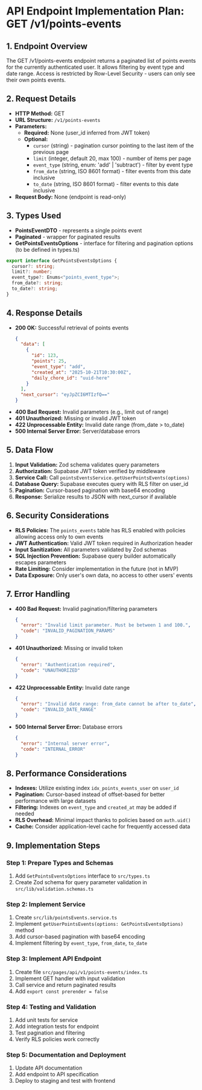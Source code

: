 # API Endpoint Implementation Plan: GET /v1/points-events

## 1. Endpoint Overview
The GET /v1/points-events endpoint returns a paginated list of points events for the currently authenticated user. It allows filtering by event type and date range. Access is restricted by Row-Level Security - users can only see their own points events.

## 2. Request Details
- **HTTP Method:** GET
- **URL Structure:** `/v1/points-events`
- **Parameters:**
  - **Required:** None (user_id inferred from JWT token)
  - **Optional:**
    - `cursor` (string) - pagination cursor pointing to the last item of the previous page
    - `limit` (integer, default 20, max 100) - number of items per page
    - `event_type` (string, enum: 'add' | 'subtract') - filter by event type
    - `from_date` (string, ISO 8601 format) - filter events from this date inclusive
    - `to_date` (string, ISO 8601 format) - filter events to this date inclusive
- **Request Body:** None (endpoint is read-only)

## 3. Types Used
- **PointsEventDTO** - represents a single points event
- **Paginated<PointsEventDTO>** - wrapper for paginated results
- **GetPointsEventsOptions** - interface for filtering and pagination options (to be defined in types.ts)

```typescript
export interface GetPointsEventsOptions {
  cursor?: string;
  limit?: number;
  event_type?: Enums<"points_event_type">;
  from_date?: string;
  to_date?: string;
}
```

## 4. Response Details
- **200 OK:** Successful retrieval of points events
  ```json
  {
    "data": [
      {
        "id": 123,
        "points": 25,
        "event_type": "add",
        "created_at": "2025-10-21T10:30:00Z",
        "daily_chore_id": "uuid-here"
      }
    ],
    "next_cursor": "eyJpZCI6MTIzfQ=="
  }
  ```
- **400 Bad Request:** Invalid parameters (e.g., limit out of range)
- **401 Unauthorized:** Missing or invalid JWT token
- **422 Unprocessable Entity:** Invalid date range (from_date > to_date)
- **500 Internal Server Error:** Server/database errors

## 5. Data Flow
1. **Input Validation:** Zod schema validates query parameters
2. **Authorization:** Supabase JWT token verified by middleware
3. **Service Call:** Call `pointsEventsService.getUserPointsEvents(options)`
4. **Database Query:** Supabase executes query with RLS filter on user_id
5. **Pagination:** Cursor-based pagination with base64 encoding
6. **Response:** Serialize results to JSON with next_cursor if available

## 6. Security Considerations
- **RLS Policies:** The `points_events` table has RLS enabled with policies allowing access only to own events
- **JWT Authentication:** Valid JWT token required in Authorization header
- **Input Sanitization:** All parameters validated by Zod schemas
- **SQL Injection Prevention:** Supabase query builder automatically escapes parameters
- **Rate Limiting:** Consider implementation in the future (not in MVP)
- **Data Exposure:** Only user's own data, no access to other users' events

## 7. Error Handling
- **400 Bad Request:** Invalid pagination/filtering parameters
  ```json
  {
    "error": "Invalid limit parameter. Must be between 1 and 100.",
    "code": "INVALID_PAGINATION_PARAMS"
  }
  ```
- **401 Unauthorized:** Missing or invalid token
  ```json
  {
    "error": "Authentication required",
    "code": "UNAUTHORIZED"
  }
  ```
- **422 Unprocessable Entity:** Invalid date range
  ```json
  {
    "error": "Invalid date range: from_date cannot be after to_date",
    "code": "INVALID_DATE_RANGE"
  }
  ```
- **500 Internal Server Error:** Database errors
  ```json
  {
    "error": "Internal server error",
    "code": "INTERNAL_ERROR"
  }
  ```

## 8. Performance Considerations
- **Indexes:** Utilize existing index `idx_points_events_user` on `user_id`
- **Pagination:** Cursor-based instead of offset-based for better performance with large datasets
- **Filtering:** Indexes on `event_type` and `created_at` may be added if needed
- **RLS Overhead:** Minimal impact thanks to policies based on `auth.uid()`
- **Cache:** Consider application-level cache for frequently accessed data

## 9. Implementation Steps

### Step 1: Prepare Types and Schemas
1. Add `GetPointsEventsOptions` interface to `src/types.ts`
2. Create Zod schema for query parameter validation in `src/lib/validation.schemas.ts`

### Step 2: Implement Service
1. Create `src/lib/pointsEvents.service.ts`
2. Implement `getUserPointsEvents(options: GetPointsEventsOptions)` method
3. Add cursor-based pagination with base64 encoding
4. Implement filtering by `event_type`, `from_date`, `to_date`

### Step 3: Implement API Endpoint
1. Create file `src/pages/api/v1/points-events/index.ts`
2. Implement GET handler with input validation
3. Call service and return paginated results
4. Add `export const prerender = false`

### Step 4: Testing and Validation
1. Add unit tests for service
2. Add integration tests for endpoint
3. Test pagination and filtering
4. Verify RLS policies work correctly

### Step 5: Documentation and Deployment
1. Update API documentation
2. Add endpoint to API specification
3. Deploy to staging and test with frontend
